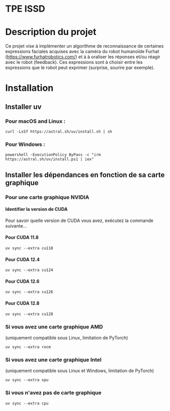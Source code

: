 # TPE ISSD

# Description du projet

Ce projet vise à implémenter un algorithme de reconnaissance de certaines expressions faciales acquises avec la caméra du robot humanoïde Furhat (https://www.furhatrobotics.com/) et à à oraliser les réponses et/ou réagir avec le robot (feedback). Ces expressions sont à choisir entre les expressions que le robot peut exprimer (surprise, sourire par exemple).

# Installation

## Installer uv

### Pour macOS and Linux :

```
curl -LsSf https://astral.sh/uv/install.sh | sh
```

### Pour Windows :

```
powershell -ExecutionPolicy ByPass -c "irm https://astral.sh/uv/install.ps1 | iex"
```

## Installer les dépendances en fonction de sa carte graphique

### Pour une carte graphique NVIDIA

#### Identifier la version de CUDA

Pour savoir quelle version de CUDA vous avez, exécutez la commande suivante...

#### Pour CUDA 11.8

```
uv sync --extra cu118
```

#### Pour CUDA 12.4

```
uv sync --extra cu124
```

#### Pour CUDA 12.6

```
uv sync --extra cu126
```

#### Pour CUDA 12.8

```
uv sync --extra cu128
```

### Si vous avez une carte graphique AMD

(uniquement compatible sous Linux, limitation de PyTorch)

```
uv sync --extra rocm
```

### Si vous avez une carte graphique Intel

(uniquement compatible sous Linux et Windows, limitation de PyTorch)

```
uv sync --extra xpu

```

### Si vous n'avez pas de carte graphique

```
uv sync --extra cpu
```
